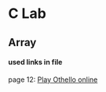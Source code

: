 # C Lab
## Array

#### used links in file
page 12: [Play Othello online](https://www.eothello.com/)
